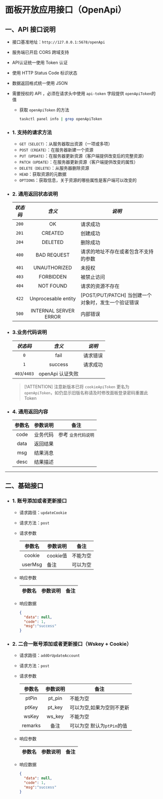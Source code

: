 # 面板开放应用接口（OpenApi）

## 一、API 接口说明

  - 接口基准地址：`http://127.0.0.1:5678/openApi`
  - 服务端已开启 CORS 跨域支持
  - API认证统一使用 Token 认证
  - 使用 HTTP Status Code 标识状态
  - 数据返回格式统一使用 JSON
  - 需要授权的 API ，必须在请求头中使用 `api-token` 字段提供 `openApiToken`的值

    - 获取 `openApiToken` 的方法
      ```bash
      taskctl panel info | grep openApiToken
      ```

- ### 1. 支持的请求方法

  - `GET（SELECT）`：从服务器取出资源（一项或多项）
  - `POST（CREATE）`：在服务器新建一个资源
  - `PUT（UPDATE）`：在服务器更新资源（客户端提供改变后的完整资源）
  - `PATCH（UPDATE）`：在服务器更新资源（客户端提供改变的属性）
  - `DELETE（DELETE）`：从服务器删除资源
  - `HEAD`：获取资源的元数据
  - `OPTIONS`：获取信息，关于资源的哪些属性是客户端可以改变的

- ### 2. 通用返回状态说明

  | *状态码* |         *含义*         | *说明*                                        |
  | :-----: | :-------------------: | --------------------------------------------- |
  |  `200`  |          OK           | 请求成功                                       |
  |  `201`  |        CREATED        | 创建成功                                       |
  |  `204`  |        DELETED        | 删除成功                                       |
  |  `400`  |      BAD REQUEST      | 请求的地址不存在或者包含不支持的参数                |
  |  `401`  |      UNAUTHORIZED     | 未授权                                         |
  |  `403`  |       FORBIDDEN       | 被禁止访问                                      |
  |  `404`  |       NOT FOUND       | 请求的资源不存在                                 |
  |  `422`  |  Unprocesable entity  | [POST/PUT/PATCH] 当创建一个对象时，发生一个验证错误 |
  |  `500`  | INTERNAL SERVER ERROR | 内部错误                                       |

- ### 3.业务代码说明

  |    *状态码*   |     *含义*      | *说明*  |
  | :----------: | :------------: | ------- |
  |      `0`     | fail           | 请求错误 |
  |      `1`     | success        | 请求成功 |
  | `403`/`4403` | openApi 认证失败 |        |

  > [!ATTENTION]
  > 注意新版本已将 `cookieApiToken` 更名为 `openApiToken`，如仍显示旧版名称请及时修改面板登录密码重置此Token

- ### 4. 通用返回内容

  | 参数名 | 参数说明 | 备注            |
  | :---: | :-----: | --------------- |
  | code  | 业务代码 | 参考 `业务代码说明`|
  | data  | 返回结果 |                 |
  | msg   | 结果消息 |                 |
  | desc  | 结果描述 |                 |

***

## 二、基础接口

- ### 1. 账号添加或者更新接口

  - 请求路径：`updateCookie`
  - 请求方法：`post`
  - 请求参数

    |  参数名  | 参数说明 | 备注 |
    | :-----: | -------- | ------ |
    | cookie  | cookie值 | 不能为空 |
    | userMsg | 备注     | 可以为空 |

  - 响应参数

    | 参数名 | 参数说明 | 备注 |
    | :---: | :-----: | :-: |

  - 响应数据

    ```json
    {
      "data": null,
      "code": 1,
      "msg":"success"
    }
    ```

- ### 2. 二合一账号添加或者更新接口（Wskey + Cookie）

  - 请求路径：`addOrUpdateAccount`
  - 请求方法：`post`
  - 请求参数

    |  参数名  | 参数说明 | 备注 |
    | :-----: | :----: | ----- |
    |  ptPin  | pt_pin | 不能为空 |
    |  ptKey  | pt_key | 可以为空,如果为空则不更新 |
    |  wsKey  | ws_key | 不能为空 |
    | remarks |  备注   | 可以为空 默认为`ptPin`的值 |

  - 响应参数

    | 参数名 | 参数说明 | 备注 |
    | :---: | :-----: | :-: |

  - 响应数据

    ```json
    {
      "data": null,
      "code": 1,
      "msg":"success"
    }
   ```